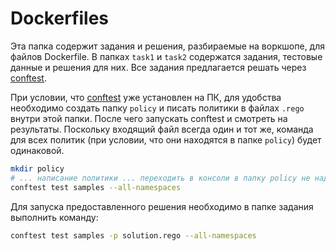 # Dockerfiles

Эта папка содержит задания и решения, разбираемые на воркшопе, для файлов Dockerfile. В папках `task1` и `task2` содержатся задания, тестовые данные и решения для них. Все задания предлагается решать через [conftest](https://www.conftest.dev/).

При условии, что [conftest](https://www.conftest.dev/) уже установлен на ПК, для удобства необходимо создать папку `policy` и писать политики в файлах `.rego` внутри этой папки. После чего запускать conftest и смотреть на результаты. Поскольку входящий файл всегда один и тот же, команда для всех политик (при условии, что они находятся в папке `policy`) будет одинаковой.

```sh
mkdir policy
# ... написание политики ... переходить в консоли в папку policy не надо!
conftest test samples --all-namespaces
```

Для запуска предоставленного решения необходимо в папке задания выполнить команду:
```sh
conftest test samples -p solution.rego --all-namespaces
```

